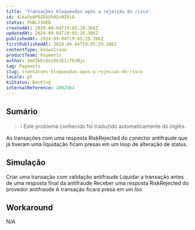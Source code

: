 ```yaml
---
title: 'Transações bloqueadas após a rejeição do risco'
id: 4LKwXp4P9IEkUh02vNZKiA
status: PUBLISHED
createdAt: 2024-09-04T19:05:28.366Z
updatedAt: 2024-09-04T19:05:29.306Z
publishedAt: 2024-09-04T19:05:29.306Z
firstPublishedAt: 2024-09-04T19:05:29.306Z
contentType: knownIssue
productTeam: Payments
author: 2mXZkbi0oi061KicTExNjo
tag: Payments
slug: transacoes-bloqueadas-apos-a-rejeicao-do-risco
locale: pt
kiStatus: Backlog
internalReference: 1092563
---
```


## Sumário

>ℹ️ Este problema conhecido foi traduzido automaticamente do inglês.


As transações com uma resposta RiskRejected do conector antifraude que já tiveram uma liquidação ficam presas em um loop de alteração de status.

## Simulação


Criar uma transação com validação antifraude
Liquidar a transação antes de uma resposta final da antifraude
Receber uma resposta RiskRejected do provedor antifraude
A transação ficará presa em um loo

## Workaround


N/A





